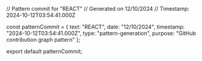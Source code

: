 // Pattern commit for "REACT"
// Generated on 12/10/2024
// Timestamp: 2024-10-12T03:54:41.000Z

const patternCommit = {
  text: "REACT",
  date: "12/10/2024",
  timestamp: "2024-10-12T03:54:41.000Z",
  type: "pattern-generation",
  purpose: "GitHub contribution graph pattern"
};

export default patternCommit;
